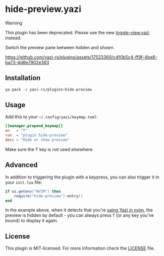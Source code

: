 # hide-preview.yazi

> [!WARNING]
> This plugin has been deprecated. Please use the new [toggle-view.yazi](../toggle-view.yazi) instead.

Switch the preview pane between hidden and shown.

https://github.com/yazi-rs/plugins/assets/17523360/c4f0b5c4-ff9f-4be8-ba73-4d8e7902e383

## Installation

```sh
ya pack -a yazi-rs/plugins:hide-preview
```

## Usage

Add this to your `~/.config/yazi/keymap.toml`:

```toml
[[manager.prepend_keymap]]
on   = "T"
run  = "plugin hide-preview"
desc = "Hide or show preview"
```

Make sure the <kbd>T</kbd> key is not used elsewhere.

## Advanced

In addition to triggering the plugin with a keypress, you can also trigger it in your `init.lua` file:

```lua
if os.getenv("NVIM") then
	require("hide-preview"):entry()
end
```

In the example above, when it detects that you're [using Yazi in nvim](https://yazi-rs.github.io/docs/resources#vim), the
preview is hidden by default - you can always press `T` (or any key you've bound) to display it again.

## License

This plugin is MIT-licensed. For more information check the [LICENSE](LICENSE) file.
